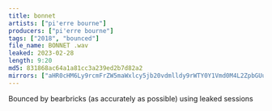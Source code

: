 ```yaml
---
title: bonnet
artists: ["pi'erre bourne"]
producers: ["pi'erre bourne"]
tags: ["2018", "bounced"]
file_name: BONNET .wav
leaked: 2023-02-28
length: 9:20
md5: 831868ac64a1a81cc3a239ed2b7d82a2
mirrors: ["aHR0cHM6Ly9rcmFrZW5maWxlcy5jb20vdmlldy9rWTY0Y1Vmd0M4L2ZpbGUuaHRtbA=="]
---
```

Bounced by bearbricks (as accurately as possible) using leaked sessions

